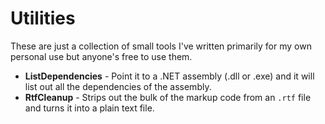 Utilities
=========

These are just a collection of small tools I've written primarily for my own personal use but anyone's free to use them.

- **ListDependencies** - Point it to a .NET assembly (.dll or .exe) and it will list out all the dependencies of the assembly.
- **RtfCleanup** - Strips out the bulk of the markup code from an `.rtf` file and turns it into a plain text file.
